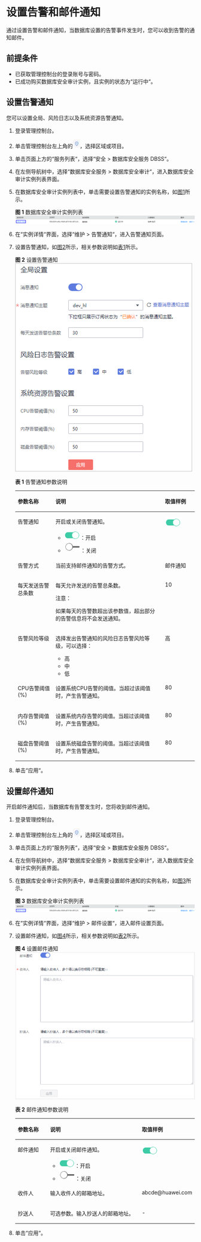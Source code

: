 # 设置告警和邮件通知<a name="ZH-CN_TOPIC_0145057227"></a>

通过设置告警和邮件通知，当数据库设置的告警事件发生时，您可以收到告警的通知邮件。

## 前提条件<a name="section441811405410"></a>

-   已获取管理控制台的登录账号与密码。
-   已成功购买数据库安全审计实例，且实例的状态为“运行中“。

## 设置告警通知<a name="section1184104813347"></a>

您可以设置全局、风险日志以及系统资源告警通知。

1.  登录管理控制台。
2.  单击管理控制台左上角的![](figures/项目.png)，选择区域或项目。
3.  单击页面上方的“服务列表“，选择“安全  \>  数据库安全服务 DBSS“。
4.  在左侧导航树中，选择“数据库安全服务  \>  数据库安全审计“，进入数据库安全审计实例列表界面。
5.  在数据库安全审计实例列表中，单击需要设置告警通知的实例名称，如[图1](#fig8936852123614)所示。

    **图 1**  数据库安全审计实例列表<a name="fig8936852123614"></a>  
    ![](figures/数据库安全审计实例列表.png "数据库安全审计实例列表")

6.  在“实例详情“界面，选择“维护  \>  告警通知“，进入告警通知页面。
7.  设置告警通知，如[图2](#fig139441652133611)所示，相关参数说明如[表1](#table29461252153613)所示。

    **图 2**  设置告警通知<a name="fig139441652133611"></a>  
    ![](figures/设置告警通知.png "设置告警通知")

    **表 1**  告警通知参数说明

    <a name="table29461252153613"></a>
    <table><thead align="left"><tr id="row7948205203612"><th class="cellrowborder" valign="top" width="21%" id="mcps1.2.4.1.1"><p id="p095017524368"><a name="p095017524368"></a><a name="p095017524368"></a>参数名称</p>
    </th>
    <th class="cellrowborder" valign="top" width="61%" id="mcps1.2.4.1.2"><p id="p895114521361"><a name="p895114521361"></a><a name="p895114521361"></a>说明</p>
    </th>
    <th class="cellrowborder" valign="top" width="18%" id="mcps1.2.4.1.3"><p id="p199523525366"><a name="p199523525366"></a><a name="p199523525366"></a>取值样例</p>
    </th>
    </tr>
    </thead>
    <tbody><tr id="row73171717462"><td class="cellrowborder" valign="top" width="21%" headers="mcps1.2.4.1.1 "><p id="p5317217166"><a name="p5317217166"></a><a name="p5317217166"></a>告警通知</p>
    </td>
    <td class="cellrowborder" valign="top" width="61%" headers="mcps1.2.4.1.2 "><p id="p1729810163917"><a name="p1729810163917"></a><a name="p1729810163917"></a>开启或关闭告警通知。</p>
    <a name="ul29616502620"></a><a name="ul29616502620"></a><ul id="ul29616502620"><li><a name="image89621501862"></a><a name="image89621501862"></a><span><img id="image89621501862" src="figures/开启-1.png"></span>：开启</li><li><a name="image8964205011610"></a><a name="image8964205011610"></a><span><img id="image8964205011610" src="figures/关闭-2.png"></span>：关闭</li></ul>
    </td>
    <td class="cellrowborder" valign="top" width="18%" headers="mcps1.2.4.1.3 "><p id="p1031714171566"><a name="p1031714171566"></a><a name="p1031714171566"></a><a name="image514520571862"></a><a name="image514520571862"></a><span><img id="image514520571862" src="figures/开启-3.png"></span></p>
    </td>
    </tr>
    <tr id="row5897125461117"><td class="cellrowborder" valign="top" width="21%" headers="mcps1.2.4.1.1 "><p id="p289712545118"><a name="p289712545118"></a><a name="p289712545118"></a>告警方式</p>
    </td>
    <td class="cellrowborder" valign="top" width="61%" headers="mcps1.2.4.1.2 "><p id="p108979542111"><a name="p108979542111"></a><a name="p108979542111"></a>当前支持邮件通知的告警方式。</p>
    </td>
    <td class="cellrowborder" valign="top" width="18%" headers="mcps1.2.4.1.3 "><p id="p78971654191112"><a name="p78971654191112"></a><a name="p78971654191112"></a>邮件通知</p>
    </td>
    </tr>
    <tr id="row1495265210362"><td class="cellrowborder" valign="top" width="21%" headers="mcps1.2.4.1.1 "><p id="p149534524364"><a name="p149534524364"></a><a name="p149534524364"></a>每天发送告警总条数</p>
    </td>
    <td class="cellrowborder" valign="top" width="61%" headers="mcps1.2.4.1.2 "><p id="p395420524364"><a name="p395420524364"></a><a name="p395420524364"></a>每天允许发送的告警总条数。</p>
    <div class="notice" id="note6297171931510"><a name="note6297171931510"></a><a name="note6297171931510"></a><span class="noticetitle"> 注意： </span><div class="noticebody"><p id="p1297219101514"><a name="p1297219101514"></a><a name="p1297219101514"></a>如果每天的告警数超出该参数值，超出部分的告警信息将不会发送通知。</p>
    </div></div>
    </td>
    <td class="cellrowborder" valign="top" width="18%" headers="mcps1.2.4.1.3 "><p id="p495713521365"><a name="p495713521365"></a><a name="p495713521365"></a>10</p>
    </td>
    </tr>
    <tr id="row995917529362"><td class="cellrowborder" valign="top" width="21%" headers="mcps1.2.4.1.1 "><p id="p20959145216368"><a name="p20959145216368"></a><a name="p20959145216368"></a>告警风险等级</p>
    </td>
    <td class="cellrowborder" valign="top" width="61%" headers="mcps1.2.4.1.2 "><p id="p12960125233614"><a name="p12960125233614"></a><a name="p12960125233614"></a>选择发出告警通知的风险日志告警风险等级，可以选择：</p>
    <a name="ul11951164818432"></a><a name="ul11951164818432"></a><ul id="ul11951164818432"><li>高</li><li>中</li><li>低</li></ul>
    </td>
    <td class="cellrowborder" valign="top" width="18%" headers="mcps1.2.4.1.3 "><p id="p149601652163619"><a name="p149601652163619"></a><a name="p149601652163619"></a>高</p>
    </td>
    </tr>
    <tr id="row3960852133616"><td class="cellrowborder" valign="top" width="21%" headers="mcps1.2.4.1.1 "><p id="p1960185211365"><a name="p1960185211365"></a><a name="p1960185211365"></a>CPU告警阈值(%)</p>
    </td>
    <td class="cellrowborder" valign="top" width="61%" headers="mcps1.2.4.1.2 "><p id="p7980183510454"><a name="p7980183510454"></a><a name="p7980183510454"></a>设置系统CPU告警的阈值。当超过该阈值时，产生告警通知。</p>
    </td>
    <td class="cellrowborder" valign="top" width="18%" headers="mcps1.2.4.1.3 "><p id="p196165217369"><a name="p196165217369"></a><a name="p196165217369"></a>80</p>
    </td>
    </tr>
    <tr id="row19470200440"><td class="cellrowborder" valign="top" width="21%" headers="mcps1.2.4.1.1 "><p id="p124702034416"><a name="p124702034416"></a><a name="p124702034416"></a>内存告警阈值(%)</p>
    </td>
    <td class="cellrowborder" valign="top" width="61%" headers="mcps1.2.4.1.2 "><p id="p64711016449"><a name="p64711016449"></a><a name="p64711016449"></a>设置系统内存告警的阈值。当超过该阈值时，产生告警通知。</p>
    </td>
    <td class="cellrowborder" valign="top" width="18%" headers="mcps1.2.4.1.3 "><p id="p154719013441"><a name="p154719013441"></a><a name="p154719013441"></a>80</p>
    </td>
    </tr>
    <tr id="row1743917410440"><td class="cellrowborder" valign="top" width="21%" headers="mcps1.2.4.1.1 "><p id="p1543920494411"><a name="p1543920494411"></a><a name="p1543920494411"></a>磁盘告警阈值(%)</p>
    </td>
    <td class="cellrowborder" valign="top" width="61%" headers="mcps1.2.4.1.2 "><p id="p8942134215454"><a name="p8942134215454"></a><a name="p8942134215454"></a>设置系统磁盘告警的阈值。当超过该阈值时，产生告警通知。</p>
    </td>
    <td class="cellrowborder" valign="top" width="18%" headers="mcps1.2.4.1.3 "><p id="p114391046444"><a name="p114391046444"></a><a name="p114391046444"></a>80</p>
    </td>
    </tr>
    </tbody>
    </table>

8.  单击“应用“。

## 设置邮件通知<a name="section1847204017578"></a>

开启邮件通知后，当数据库有告警发生时，您将收到邮件通知。

1.  登录管理控制台。
2.  单击管理控制台左上角的![](figures/项目.png)，选择区域或项目。
3.  单击页面上方的“服务列表“，选择“安全  \>  数据库安全服务 DBSS“。
4.  在左侧导航树中，选择“数据库安全服务  \>  数据库安全审计“，进入数据库安全审计实例列表界面。
5.  在数据库安全审计实例列表中，单击需要设置邮件通知的实例名称，如[图3](#fig99553501795)所示。

    **图 3**  数据库安全审计实例列表<a name="fig99553501795"></a>  
    ![](figures/数据库安全审计实例列表.png "数据库安全审计实例列表")

6.  在“实例详情“界面，选择“维护  \>  邮件设置“，进入邮件设置页面。
7.  设置邮件通知，如[图4](#fig45721822818)所示，相关参数说明如[表2](#table4295843716304)所示。

    **图 4**  设置邮件通知<a name="fig45721822818"></a>  
    ![](figures/设置邮件通知.png "设置邮件通知")

    **表 2**  邮件通知参数说明

    <a name="table4295843716304"></a>
    <table><thead align="left"><tr id="row4338993216304"><th class="cellrowborder" valign="top" width="21%" id="mcps1.2.4.1.1"><p id="p2492361616304"><a name="p2492361616304"></a><a name="p2492361616304"></a>参数名称</p>
    </th>
    <th class="cellrowborder" valign="top" width="61%" id="mcps1.2.4.1.2"><p id="p554697916304"><a name="p554697916304"></a><a name="p554697916304"></a>说明</p>
    </th>
    <th class="cellrowborder" valign="top" width="18%" id="mcps1.2.4.1.3"><p id="p4665219216304"><a name="p4665219216304"></a><a name="p4665219216304"></a>取值样例</p>
    </th>
    </tr>
    </thead>
    <tbody><tr id="row1332204111319"><td class="cellrowborder" valign="top" width="21%" headers="mcps1.2.4.1.1 "><p id="p33321041237"><a name="p33321041237"></a><a name="p33321041237"></a>邮件通知</p>
    </td>
    <td class="cellrowborder" valign="top" width="61%" headers="mcps1.2.4.1.2 "><p id="p153321841736"><a name="p153321841736"></a><a name="p153321841736"></a>开启或关闭邮件通知。</p>
    <a name="ul934875119443"></a><a name="ul934875119443"></a><ul id="ul934875119443"><li><a name="zh-cn_topic_0145057227_image89621501862"></a><a name="zh-cn_topic_0145057227_image89621501862"></a><span><img id="zh-cn_topic_0145057227_image89621501862" src="figures/开启-4.png"></span>：开启</li><li><a name="zh-cn_topic_0145057227_image8964205011610"></a><a name="zh-cn_topic_0145057227_image8964205011610"></a><span><img id="zh-cn_topic_0145057227_image8964205011610" src="figures/关闭-5.png"></span>：关闭</li></ul>
    </td>
    <td class="cellrowborder" valign="top" width="18%" headers="mcps1.2.4.1.3 "><p id="p1215616575236"><a name="p1215616575236"></a><a name="p1215616575236"></a><a name="image1711473812458"></a><a name="image1711473812458"></a><span><img id="image1711473812458" src="figures/开启-6.png"></span></p>
    </td>
    </tr>
    <tr id="row177601257112915"><td class="cellrowborder" valign="top" width="21%" headers="mcps1.2.4.1.1 "><p id="p137601957182910"><a name="p137601957182910"></a><a name="p137601957182910"></a>收件人</p>
    </td>
    <td class="cellrowborder" valign="top" width="61%" headers="mcps1.2.4.1.2 "><p id="p17760145712293"><a name="p17760145712293"></a><a name="p17760145712293"></a>输入收件人的邮箱地址。</p>
    </td>
    <td class="cellrowborder" valign="top" width="18%" headers="mcps1.2.4.1.3 "><p id="p1076010574298"><a name="p1076010574298"></a><a name="p1076010574298"></a>abcde@huawei.com</p>
    </td>
    </tr>
    <tr id="row0860165713317"><td class="cellrowborder" valign="top" width="21%" headers="mcps1.2.4.1.1 "><p id="p12331342414"><a name="p12331342414"></a><a name="p12331342414"></a>抄送人</p>
    </td>
    <td class="cellrowborder" valign="top" width="61%" headers="mcps1.2.4.1.2 "><p id="p17861057634"><a name="p17861057634"></a><a name="p17861057634"></a>可选参数。输入抄送人的邮箱地址。</p>
    </td>
    <td class="cellrowborder" valign="top" width="18%" headers="mcps1.2.4.1.3 "><p id="p198613573313"><a name="p198613573313"></a><a name="p198613573313"></a>-</p>
    </td>
    </tr>
    </tbody>
    </table>

8.  单击“应用“。

